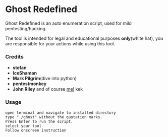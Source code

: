 # Ghost Redefined 

Ghost Redefined is an auto enumeration script, used for mild pentesting/hacking.

The tool is intended for legal and educational purposes **only**(white hat), you are responsible for your actions while using this tool. 

### Credits
- **stefan**
- **IceShaman**
- **Mark Pilgrim**(dive into python)
- **pentestmonkey**
- **John Riley**
and of course [me!](https://github.com/queenmarie/GhostRedefined) kek

### Usage

```
open terminal and navigate to installed directory
type "./ghost" without the quotation marks.
Press Enter to run the script.
select your tool
Follow onscreen instruction
```



